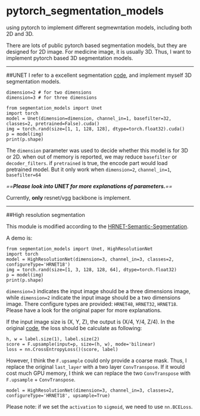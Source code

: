 # pytorch_segmentation_models
using pytorch to implement different segmewntation models, including both 2D and 3D.

There are lots of public pytorch based segmentation models, but they are designed for 2D image. For medicine image, it is usually 3D. Thus, I want to implement pytorch based 3D segmentation models.

***
##UNET
I refer to a excellent segmentation [code](https://github.com/MrGiovanni/UNetPlusPlus/tree/master/keras/segmentation_models), and implement myself 3D segmentation models.


	dimension=2 # for two dimensions
    dimension=3 # for three dimensions

```
from segmentation_models import Unet
import torch
model = Unet(dimension=dimension, channel_in=1, basefilter=32, classes=2, pretrained=False).cuda()
img = torch.rand(size=[1, 1, 128, 128], dtype=torch.float32).cuda()
p = model(img)
print(p.shape)
```


The `dimension` parameter was used to decide whether this model is for 3D or 2D.
when out of memory is reported, we may reduce `basefilter` or `decoder_filters`.
if `pretrained` is true, the encode part would load pretrained model. But it only work when `dimension=2`, `channel_in=1`, `basefilter=64`

*==**Please look into UNET for more explanations of parameters.**==*

Currently, **only** resnet/vgg backbone is implement.

***

##High resolution segmentation

This module is modified according to the [HRNET-Semantic-Segmentation](https://github.com/HRNet/HRNet-Semantic-Segmentation/tree/master). 

A demo is:

	from segmentation_models import Unet, HighResolutionNet
    import torch
    model = HighResolutionNet(dimension=3, channel_in=3, classes=2, configureType='HRNET18')
    img = torch.rand(size=[1, 3, 128, 128, 64], dtype=torch.float32)
    p = model(img)
    print(p.shape)
    
`dimension=3` indicates the input image should be a three dimensions image, while `dimension=2` indicate the input image should be a two dimensions image. There configure types are provided: `HRNET48`, `HRNET32`, `HRNET18`. Please have a look for the original paper for more explanations.

If the input image size is (X, Y, Z), the output is (X/4, Y/4, Z/4). In the original [code](https://github.com/HRNet/HRNet-Semantic-Segmentation/blob/77044e60b6d71489465531ea60ba209b63145bcc/lib/core/criterion.py#L22), the loss should be calculate as following:
	
    h, w = label.size(1), label.size(2)
	score = F.upsample(input=p, size=(h, w), mode='bilinear)
    loss = nn.CrossEntropyLoss()(score, label)
    
However, I think the `F.upsample` could only provide a coarse mask. Thus, I replace the original `last_layer` with a two layer `ConvTranspose`. If it would cost much GPU memory, I think we can replace the two `ConvTranspose` with `F.upsample` + `ConvTranspose`. 

	model = HighResolutionNet(dimension=3, channel_in=3, classes=2, configureType='HRNET18', upsample=True)

Please note: if we set the `activation` to `sigmoid`, we need to use `nn.BCELoss`.